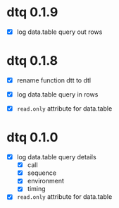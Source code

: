 # dtq 0.1.9

- [x] log data.table query out rows


# dtq 0.1.8

- [x] rename function dtt to dtl
- [x] log data.table query in rows
- [x] `read.only` attribute for data.table


# dtq 0.1.0

- [x] log data.table query details
  - [x] call
  - [x] sequence
  - [x] environment
  - [x] timing
- [x] `read.only` attribute for data.table
